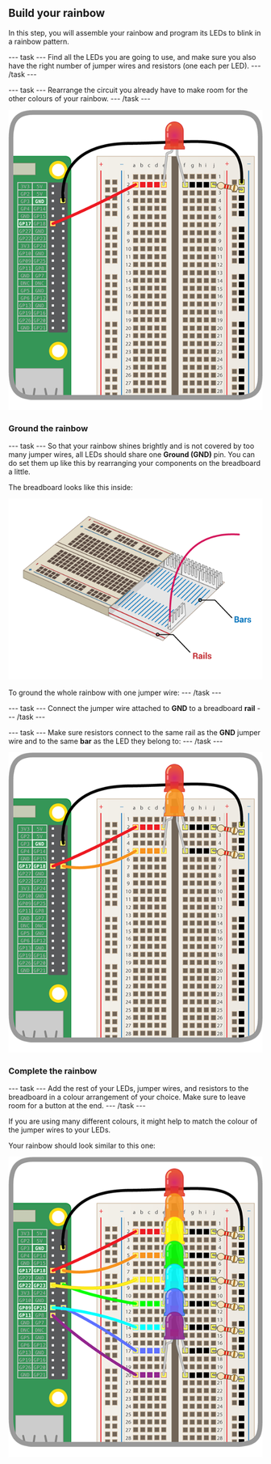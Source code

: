 ## Build your rainbow

In this step, you will assemble your rainbow and program its LEDs to blink in a rainbow pattern.

--- task ---
Find all the LEDs you are going to use, and make sure you also have the right number of jumper wires and resistors (one each per LED).
--- /task ---

--- task ---
Rearrange the circuit you already have to make room for the other colours of your rainbow.
--- /task ---

![Circuit Rearranged](images/oneled.png)

### Ground the rainbow

--- task ---
So that your rainbow shines brightly and is not covered by too many jumper wires, all LEDs should share one **Ground (GND)** pin. You can do set them up like this by rearranging your components on the breadboard a little.

The breadboard looks like this inside:

![Breadboard Cross-Section](images/breadboardxsection.png)

To ground the whole rainbow with one jumper wire:
--- /task ---


--- task ---
Connect the jumper wire attached to **GND** to a breadboard **rail**
--- /task ---

--- task ---
Make sure resistors connect to the same rail as the **GND** jumper wire and to the same **bar** as the LED they belong to:
--- /task ---

![Adding LEDs](images/twoleds.png)

### Complete the rainbow

--- task ---
Add the rest of your LEDs, jumper wires, and resistors to the breadboard in a colour arrangement of your choice. Make sure to leave room for a button at the end.
--- /task ---

If you are using many different colours, it might help to match the colour of the jumper wires to your LEDs.

Your rainbow should look similar to this one:

![Rainbow LEDs](images/rainbowleds.png)
